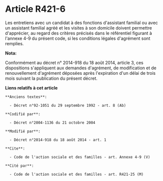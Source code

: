 # Article R421-6

Les entretiens avec un candidat à des fonctions d'assistant familial ou avec un assistant familial agréé et les visites à son
domicile doivent permettre d'apprécier, au regard des critères précisés dans le référentiel figurant à l'annexe 4-9 du
présent code, si les conditions légales d'agrément sont remplies.

**Nota:**

Conformément au décret n° 2014-918 du 18 août 2014, article 3, ces dispositions s'appliquent aux demandes d'agrément, de
modification et de renouvellement d'agrément déposées après l'expiration d'un délai de trois mois suivant la publication du
présent décret.

**Liens relatifs à cet article**

	**Anciens textes**:

	  - Décret n°92-1051 du 29 septembre 1992 - art. 8 (Ab)

	**Codifié par**:

	  - Décret n°2004-1136 du 21 octobre 2004

	**Modifié par**:

	  - Décret n°2014-918 du 18 août 2014 - art. 1

	**Cite**:

	  - Code de l'action sociale et des familles - art. Annexe 4-9 (V)

	**Cité par**:

	  - Code de l'action sociale et des familles - art. R421-25 (M)
